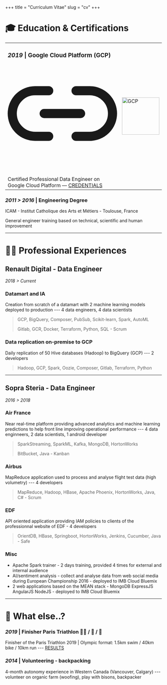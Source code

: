 +++
title = "Curriculum Vitae"
slug = "cv"
+++

# 🎓 Education & Certifications 

</p>
<table>
    <tbody>
        <tr>
            <td><h3 id="2019-google-cloud-platform-gcp"><em>2019</em> | Google Cloud Platform (GCP)<a href="#2019-google-cloud-platform-gcp" class="anchor" aria-hidden="true"><svg xmlns="http://www.w3.org/2000/svg" viewBox="0 0 24 24" fill="none" stroke="currentColor" stroke-width="2" stroke-linecap="round" stroke-linejoin="round"><path d="M15 7h3a5 5 0 0 1 5 5 5 5 0 0 1-5 5h-3m-6 0H6a5 5 0 0 1-5-5 5 5 0 0 1 5-5h3"></path><line x1="8" y1="12" x2="16" y2="12"></line></svg></a></h3></td>
            <td rowspan=2><img src="/img/gcp.png" alt="GCP" width="120"></td>
        </tr>
        <tr>
            <td>Certified Professional Data Engineer on Google Cloud Platform — <a href="https://www.credential.net/sdui5mmo">CREDENTIALS</a></td>
        </tr>
    </tbody>
</table>

### *2011 > 2016* | Engineering Degree

ICAM - Institut Catholique des Arts et Métiers - Toulouse, France

General engineer training based on technical, scientific and human improvement
___
# 👨‍💻 Professional Experiences 

## Renault Digital - Data Engineer
*2018 > Current* 

### Datamart and IA
Creation from scratch of a datamart with 2 machine learning models deployed to production --- 4 data engineers, 4 data scientists

> GCP, BigQuery, Composer, PubSub, Scikit-learn, Spark, AutoML
>
> Gitlab, GCR, Docker, Terraform, Python, SQL - Scrum

### Data replication on-premise to GCP
Daily replication of 50 Hive databases (Hadoop) to BigQuery (GCP) --- 2 developers

> Hadoop, GCP, Spark, Oozie, Composer, Gitlab, Terraform, Python

___
## Sopra Steria - Data Engineer
*2016 > 2018*

### Air France
Near real-time platform providing advanced analytics and machine learning predictions to help front line improving operational performance --- 
 4 data enginneers, 2 data scientists, 1 android developer

> SparkStreaming, SparkML, Kafka, MongoDB, HortonWorks
>
> BitBucket, Java - Kanban

### Airbus
MapReduce application used to process and analyse flight test data (high volumetry) --- 4 developers

> MapReduce, Hadoop, HBase, Apache Phoenix, HortonWorks, Java, C# - Scrum

### EDF
API oriented application providing IAM policies to clients of the professionnal website of EDF - 4 developers

> OrientDB, HBase, Springboot, HortonWorks, Jenkins, Cucumber, Java - Safe

### Misc
* Apache Spark trainer - 2 days training, provided 4 times for external and internal audience
* AI/sentiment analysis - collect and analyse data from web social media during European Championship 2016 - deployed to IMB Cloud Bluemix
* 2 web applications based on the MEAN stack - MongoDB ExpressJS AngularJS NodeJS - deployed to IMB Cloud Bluemix

___

# 🌴 What else..?

### *2019* | Finisher Paris Triathlon 🏊‍♂️ / 🚴 / 🏃

Finisher of the Paris Triathlon 2019 | Olympic format: 1.5km swim / 40km bike / 10km run ---
 [RESULTS](https://resultscui.active.com/participants/38322252)

### *2014* | Volunteering - backpacking
4-month autonomy experience in Western Canada (Vancouver, Calgary) --- volunteer on organic farm (woofing), play with bisons, backpacker

